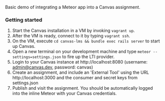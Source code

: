 Basic demo of integrating a Meteor app into a Canvas assignment.

### Getting started
1.  Start the Canvas installation in a VM by invoking `vagrant up`.
2.  After the VM is ready, connect to it by typing `vagrant ssh`.
3.  On the VM, execute `cd canvas-lms && bundle exec rails server` to start up
    Canvas.
4.  Open a new terminal on your development machine and type `meteor
    --settings=settings.json` to fire up the LTI provider.
5.  Login to your Canvas instance at http://localhost:8080 (username:
    admin@canvas.dev, password: canvas)
6.  Create an assignment, and include an 'External Tool' using the URL
    http://localhost:3000 and the consumer and secret keys from settings.json
7.  Publish and visit the assignment.  You should be automatically logged into
    the inline Meteor with your Canvas credentials.

